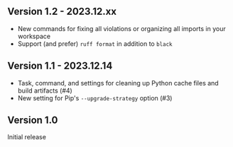 ## Version 1.2 - 2023.12.xx

* New commands for fixing all violations or organizing all imports in your workspace
* Support (and prefer) `ruff format` in addition to `black`


## Version 1.1 - 2023.12.14

* Task, command, and settings for cleaning up Python cache files and build artifacts (#4)
* New setting for Pip's `--upgrade-strategy` option (#3)


## Version 1.0

Initial release
